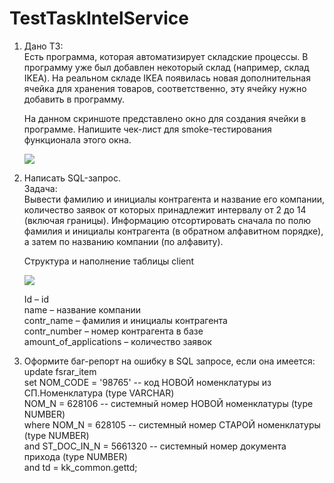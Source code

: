 # TestTaskIntelService 
1. Дано ТЗ:  
Есть программа, которая автоматизирует складские процессы. В программу уже был добавлен некоторый склад (например, склад IKEA). На реальном складе IKEA появилась новая дополнительная ячейка для хранения товаров, соответственно, эту ячейку нужно добавить в программу.  

    На данном скриншоте представлено окно для создания ячейки в программе. Напишите чек-лист для smoke-тестирования функционала этого окна.  

    ![](https://i.ibb.co/tzN47Qp/image.png)  

2. Написать SQL-запрос.  
Задача:  
Вывести фамилию и инициалы контрагента и название его компании, количество заявок от которых принадлежит интервалу от 2 до 14 (включая границы). Информацию отсортировать сначала по полю фамилия и инициалы контрагента (в обратном алфавитном порядке), а затем по названию компании (по алфавиту).  

    Структура и наполнение таблицы client

    ![](https://i.ibb.co/H4DYWLY/image.png)  

    Id – id  
    name – название компании  
    contr_name – фамилия и инициалы контрагента  
    contr_number – номер контрагента в базе  
    amount_of_applications – количество заявок  

3. Оформите баг-репорт на ошибку в SQL запросе, если она имеется:  
update fsrar_item  
set NOM_CODE = '98765' -- код НОВОЙ номенклатуры из СП.Номенклатура (type VARCHAR)  
NOM_N = 628106 -- системный номер НОВОЙ номенклатуры (type NUMBER)  
where NOM_N = 628105 -- системный номер СТАРОЙ номенклатуры (type NUMBER)  
and ST_DOC_IN_N = 5661320 -- системный номер документа прихода (type NUMBER)  
and td = kk_common.gettd;
